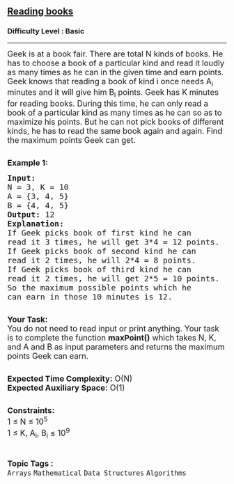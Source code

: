 <h2><a href="https://practice.geeksforgeeks.org/problems/reading-books3803/1?page=1&sprint=42c59eff16dd3e3720145a9615bceea8&sortBy=submissions">Reading books</a></h2><h3>Difficulty Level : Basic</h3><hr><div class="problems_problem_content__Xm_eO"><p><span style="font-size: 18px;">Geek is at a book fair. There are total N kinds of books. He has to choose a book of a particular kind and read it loudly as many times as he can in the given time and earn points. Geek knows that reading a book of kind i once needs A<sub>i</sub> minutes and it will give him B<sub>i</sub> points. Geek has K minutes for reading books. During this time, he can only read a book of a particular kind as many times as he can so as to maximize his points. But he can not pick books of different kinds, he has to read the same book again and again. Find the maximum points Geek can get.&nbsp;</span></p>
<p><br><span style="font-size: 18px;"><strong>Example 1:</strong></span></p>
<pre><span style="font-size: 18px;"><strong>Input: </strong>
N = 3, K = 10
A = {3, 4, 5}
B = {4, 4, 5}
<strong>Output:</strong> 12
<strong>Explanation: 
</strong>If Geek picks book of first kind he can
read it 3 times, he will get 3*4 = 12 points. 
If Geek picks book of second kind he can 
read it 2 times, he will 2*4 = 8 points.
If Geek picks book of third kind he can 
read it 2 times, he will get 2*5 = 10 points.
So the maximum possible points which he 
can earn in those 10 minutes is 12.</span></pre>
<p><br><span style="font-size: 18px;"><strong>Your Task:</strong><br>You do not need to read input or print anything. Your task is to complete the function <strong>maxPoint()</strong> which takes N, K, and A and B as input parameters and returns the maximum points Geek can earn.</span></p>
<p><br><span style="font-size: 18px;"><strong>Expected Time Complexity:</strong> O(N)<br><strong>Expected Auxiliary Space:</strong> O(1)</span></p>
<p><br><span style="font-size: 18px;"><strong>Constraints:</strong><br>1 ≤ N ≤ 10<sup>5</sup><br>1 ≤ K, A<sub>i</sub>, B<sub>i</sub> ≤ 10<sup>9</sup> &nbsp;</span></p></div><br><p><span style=font-size:18px><strong>Topic Tags : </strong><br><code>Arrays</code>&nbsp;<code>Mathematical</code>&nbsp;<code>Data Structures</code>&nbsp;<code>Algorithms</code>&nbsp;